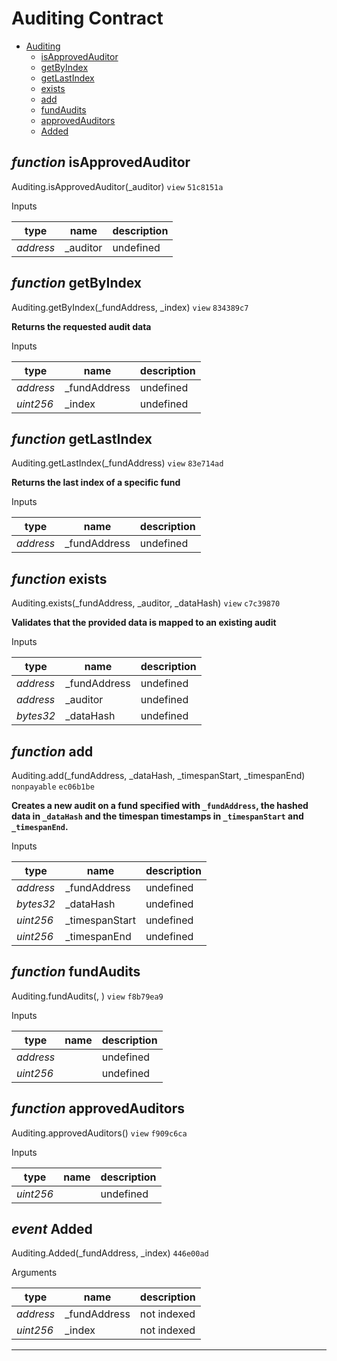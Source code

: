 # Auditing Contract

* [Auditing](#auditing)
  * [isApprovedAuditor](#function-isapprovedauditor)
  * [getByIndex](#function-getbyindex)
  * [getLastIndex](#function-getlastindex)
  * [exists](#function-exists)
  * [add](#function-add)
  * [fundAudits](#function-fundaudits)
  * [approvedAuditors](#function-approvedauditors)
  * [Added](#event-added)

## *function* isApprovedAuditor

Auditing.isApprovedAuditor(_auditor) `view` `51c8151a`


Inputs

| **type** | **name** | **description** |
|-|-|-|
| *address* | _auditor | undefined |


## *function* getByIndex

Auditing.getByIndex(_fundAddress, _index) `view` `834389c7`

**Returns the requested audit data**


Inputs

| **type** | **name** | **description** |
|-|-|-|
| *address* | _fundAddress | undefined |
| *uint256* | _index | undefined |


## *function* getLastIndex

Auditing.getLastIndex(_fundAddress) `view` `83e714ad`

**Returns the last index of a specific fund**


Inputs

| **type** | **name** | **description** |
|-|-|-|
| *address* | _fundAddress | undefined |


## *function* exists

Auditing.exists(_fundAddress, _auditor, _dataHash) `view` `c7c39870`

**Validates that the provided data is mapped to an existing audit**


Inputs

| **type** | **name** | **description** |
|-|-|-|
| *address* | _fundAddress | undefined |
| *address* | _auditor | undefined |
| *bytes32* | _dataHash | undefined |


## *function* add

Auditing.add(_fundAddress, _dataHash, _timespanStart, _timespanEnd) `nonpayable` `ec06b1be`

**Creates a new audit on a fund specified with `_fundAddress`, the hashed data in `_dataHash` and the timespan timestamps  in `_timespanStart` and `_timespanEnd`.**


Inputs

| **type** | **name** | **description** |
|-|-|-|
| *address* | _fundAddress | undefined |
| *bytes32* | _dataHash | undefined |
| *uint256* | _timespanStart | undefined |
| *uint256* | _timespanEnd | undefined |


## *function* fundAudits

Auditing.fundAudits(, ) `view` `f8b79ea9`


Inputs

| **type** | **name** | **description** |
|-|-|-|
| *address* |  | undefined |
| *uint256* |  | undefined |


## *function* approvedAuditors

Auditing.approvedAuditors() `view` `f909c6ca`


Inputs

| **type** | **name** | **description** |
|-|-|-|
| *uint256* |  | undefined |


## *event* Added

Auditing.Added(_fundAddress, _index) `446e00ad`

Arguments

| **type** | **name** | **description** |
|-|-|-|
| *address* | _fundAddress | not indexed |
| *uint256* | _index | not indexed |


---